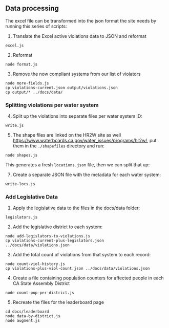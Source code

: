 <!--
## todo

### on water system page
  show % of months out of compliance as a large number

Measuring chronic contamination:

find oldest ENFORCEMENT ACTION ISSUED based on the ENF_ACTION_ISSUE_DATE field
  the time period between then and the next RETURN TO COMPLIANCE event based on the ENF_ACTION_ISSUE_DATE field or now if there is no following RETURN TO COMPLIANCE for that analyte in that system

### made new maps tab
  2 maps: chronic and acute

  size of circle always represents population
    deeper color represents time out of compliance in the chronic map
    different color represents severity of violation in the acute map

minimum time of 1 month for out of compliance
  use ENF_ACTION_ISSUE_DATE to measure time between ENFORCEMENT ACTION ISSUED and RETURN TO COMPLIANCE

fix analyte count
  little problem: If there are multiple current analyte violations the additional analytes won't show up in the list view analyte total
  -- fixed this with addition of ANALYTE_SET array to json but need to use it for analyte total
  -- also use in bars
-->

## Data processing

The excel file can be transformed into the json format the site needs by running this series of scripts:

1. Translate the Excel active violations data to JSON and reformat

```
excel.js
```

2. Reformat

```
node format.js
```

3. Remove the now compliant systems from our list of violators

```
node more-fields.js
cp violations-current.json output/violations.json
cp output/* ../docs/data/
```

### Splitting violations per water system

4. Split up the violations into separate files per water system ID:

```
write.js
```

5. The shape files are linked on the HR2W site as well <a href="https://www.waterboards.ca.gov/water_issues/programs/hr2w/">https://www.waterboards.ca.gov/water_issues/programs/hr2w/</a>, put them in the ```./shapefiles``` directory and run:

```
node shapes.js
```

This generates a fresh ```locations.json``` file, then we can split that up:

7. Create a separate JSON file with the metadata for each water system:

```
write-locs.js
```

### Add Legislative Data

1. Apply the legislative data to the files in the docs/data folder:
```
legislators.js
```

2. Add the legislative district to each system:

```
node add-legislators-to-violations.js
cp violations-current-plus-legislators.json ../docs/data/violations.json
```

3. Add the total count of violations from that system to each record:

```
node count-viol-history.js
cp violations-plus-viol-count.json ../docs/data/violations.json
```

4. Create a file containing population counters for affected people in each CA State Assembly District

```
node count-pop-per-district.js
```

5. Recreate the files for the leaderboard page

```
cd docs/leaderboard
node data-by-district.js
node augment.js
```

<!--
Finding the list of unique legislators for our select menu: ```leg-unique.js```
The list of unique legislators can be dynamically built out of violations.json too
-->
